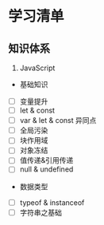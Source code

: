 # 学习清单

## 知识体系

1. JavaScript

- 基础知识

- [ ]  变量提升
- [ ] let & const
- [ ] var & let & const 异同点
- [ ] 全局污染
- [ ] 块作用域
- [ ] 对象冻结
- [ ] 值传递&引用传递
- [ ] null & undefined

- 数据类型

- [ ] typeof & instanceof
- [ ] 字符串之基础